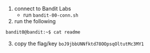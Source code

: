 1. connect to Bandit Labs
    * run `bandit-00-conn.sh`
2. run the following    
```bash
bandit0@bandit:~$ cat readme
```
3. copy the flag/key `boJ9jbbUNNfktd78OOpsqOltutMc3MY1`

